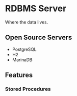 # RDBMS Server

Where the data lives.



## Open Source Servers

- PostgreSQL
- H2
- MarinaDB


## Features

### Stored Procedures
